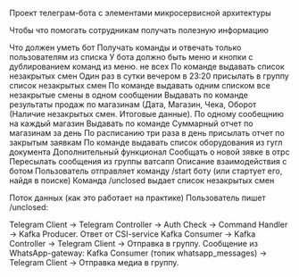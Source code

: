 Проект телеграм-бота с элементами микросервисной архитектуры

Чтобы что
помогать сотрудникам получать полезную информацию

Что должен уметь бот
Получать команды и отвечать только пользователям из списка
У бота должно быть меню и кнопки с дублированием команд из меню. не всех
По команде выдавать список незакрытых смен
Один раз в сутки вечером в 23:20 присылать в группу список незакрытых смен
По команде выдавать одним списком все незакрытые смены в одном сообщении
Выдавать по команде результаты продаж по магазинам (Дата, Магазин, Чека, Оборот (Наличие незакрытых смен. Итоговые данные). По одному сообещнию на каждый магазин
Выдавать по команде Суммарный отчет по магазинам за день
По расписанию три раза в день присылать отчет по закрытым заявкам
По команде выдавать список оборудования из гугл документа
Дополнительный функционал
Сообщать о новой зявке в отрс
Пересылать сообщения из группы ватсапп
Описание взаимодействия с ботом
Пользователь отправляет команду /start боту (или стартует его, найдя в поиске) Команда /unclosed выдает список незакрытых смен

Поток данных (как это работает на практике)
Пользователь пишет /unclosed:

Telegram Client → Telegram Controller → Auth Check → Command Handler → Kafka Producer. Ответ от CSI-service Kafka Consumer → Kafka Controller → Telegram Client → Отправка в группу. Сообщение из WhatsApp-gateway: Kafka Consumer (топик whatsapp_messages) → Telegram Client → Отправка медиа в группу.
